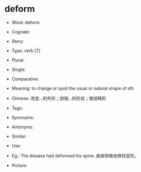 # deform

- Word: deform
- Cognate: 
- Story: 

- Type: verb [T]
- Plural: 
- Single: 
- Comparative: 
- Meaning: to change or spoil the usual or natural shape of sth
- Chinese: 改变…的外形；损毁…的形状；使成畸形
- Tags: 
- Synonyms: 
- Antonyms: 
- Similar: 
- Use: 
- Eg.: The disease had deformed his spine. 疾病导致他脊柱变形。
- Picture: 

